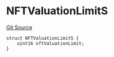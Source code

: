 # NFTValuationLimitS
[Git Source](https://github.com/thrackle-io/rules-engine/blob/54db83a2c72adaf3bc2196e69cb3cf728347d98b/src/client/token/handler/diamond/RuleStorage.sol)


```solidity
struct NFTValuationLimitS {
    uint16 nftValuationLimit;
}
```

